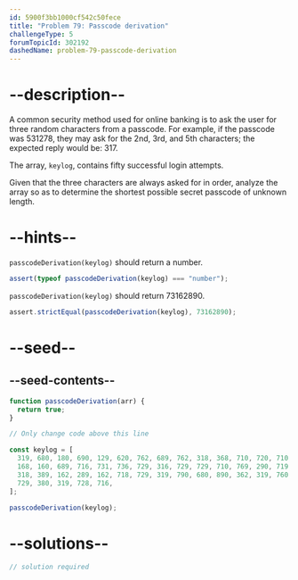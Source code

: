```yaml
---
id: 5900f3bb1000cf542c50fece
title: "Problem 79: Passcode derivation"
challengeType: 5
forumTopicId: 302192
dashedName: problem-79-passcode-derivation
---
```


# --description--

A common security method used for online banking is to ask the user for three random characters from a passcode. For example, if the passcode was 531278, they may ask for the 2nd, 3rd, and 5th characters; the expected reply would be: 317.

The array, `keylog`, contains fifty successful login attempts.

Given that the three characters are always asked for in order, analyze the array so as to determine the shortest possible secret passcode of unknown length.

# --hints--

`passcodeDerivation(keylog)` should return a number.

```js
assert(typeof passcodeDerivation(keylog) === "number");
```

`passcodeDerivation(keylog)` should return 73162890.

```js
assert.strictEqual(passcodeDerivation(keylog), 73162890);
```

# --seed--

## --seed-contents--

```js
function passcodeDerivation(arr) {
  return true;
}

// Only change code above this line

const keylog = [
  319, 680, 180, 690, 129, 620, 762, 689, 762, 318, 368, 710, 720, 710, 629,
  168, 160, 689, 716, 731, 736, 729, 316, 729, 729, 710, 769, 290, 719, 680,
  318, 389, 162, 289, 162, 718, 729, 319, 790, 680, 890, 362, 319, 760, 316,
  729, 380, 319, 728, 716,
];

passcodeDerivation(keylog);
```

# --solutions--

```js
// solution required
```
